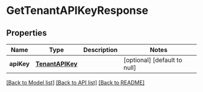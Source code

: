 # GetTenantAPIKeyResponse
## Properties

| Name | Type | Description | Notes |
|------------ | ------------- | ------------- | -------------|
| **apiKey** | [**TenantAPIKey**](TenantAPIKey.md) |  | [optional] [default to null] |

[[Back to Model list]](../README.md#documentation-for-models) [[Back to API list]](../README.md#documentation-for-api-endpoints) [[Back to README]](../README.md)

